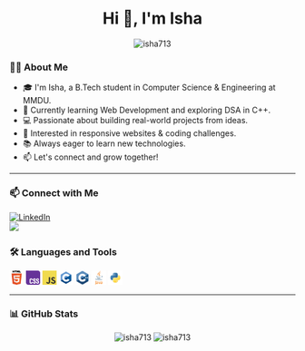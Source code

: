 <h1 align="center">Hi 👋, I'm Isha</h1>

<p align="center"> <img src="https://komarev.com/ghpvc/?username=isha713&label=Profile%20views&color=0e75b6&style=flat" alt="isha713" /> </p>

### 👩‍💻 About Me

- 🎓 I'm Isha, a B.Tech student in Computer Science & Engineering at MMDU.
- 🌱 Currently learning Web Development and exploring DSA in C++.
- 💻 Passionate about building real-world projects from ideas.
- 🚀 Interested in responsive websites & coding challenges.
- 📚 Always eager to learn new technologies.
- 📫 Let's connect and grow together!

---

### 📫 Connect with Me

<p align="left">
  <a href="https://www.linkedin.com/in/isha-saini-844123325" target="_blank">
    <img align="center" src="https://raw.githubusercontent.com/rahuldkjain/github-profile-readme-generator/master/src/images/icons/Social/linked-in-alt.svg" alt="LinkedIn" height="30" width="40" />
  </a><br>
  <a href="mailto:ishasaini713@gmail.com">
  <img src="https://img.icons8.com/fluency/48/gmail-new.png" height="30"/>
</a>
</p>
 

### 🛠️ Languages and Tools

<p align="left">
  <img height="25" src="https://raw.githubusercontent.com/github/explore/master/topics/html/html.png" alt="HTML" title="HTML" />
  <img height="25" src="https://raw.githubusercontent.com/github/explore/master/topics/css/css.png" alt="CSS" title="CSS" />
  <img height="25" src="https://raw.githubusercontent.com/github/explore/master/topics/javascript/javascript.png" alt="JavaScript" title="JavaScript" />
  <img height="25" src="https://raw.githubusercontent.com/github/explore/master/topics/c/c.png" alt="C" title="C" />
  <img height="25" src="https://raw.githubusercontent.com/github/explore/master/topics/cpp/cpp.png" alt="C++" title="C++" />
  <img height="25" src="https://raw.githubusercontent.com/github/explore/master/topics/java/java.png" alt="Java" title="Java" />
  <img height="25" src="https://raw.githubusercontent.com/github/explore/master/topics/python/python.png" alt="Python" title="Python" />
</p>

---

### 📊 GitHub Stats


<p align="center">
  <img src="https://github-readme-stats.vercel.app/api/top-langs?username=isha713&show_icons=true&locale=en&layout=compact" alt="isha713" />
  <img src="https://github-readme-streak-stats.herokuapp.com/?user=isha713" alt="isha713" />
</p>


